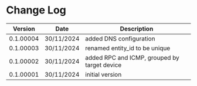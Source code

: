 ﻿# Change Log

| Version | Date | Description |
| --- | --- | --- |
| 0.1.00004 | 30/11/2024 | added DNS configuration |
| 0.1.00003 | 30/11/2024 | renamed entity_id to be unique |
| 0.1.00002 | 30/11/2024 | added RPC and ICMP, grouped by target device |
| 0.1.00001 | 30/11/2024 | initial version |

